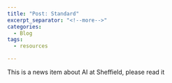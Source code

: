 ```yaml
---
title: "Post: Standard"
excerpt_separator: "<!--more-->"
categories:
  - Blog
tags:
  - resources

---
```


This is a news item about AI at Sheffield, please read it
